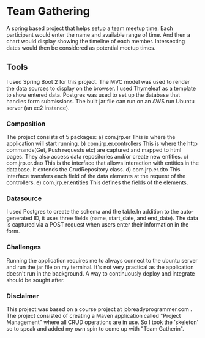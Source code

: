 # Team Gathering
 A spring based project that helps setup a team meetup time.
 Each participant would enter the name and available range of time.
 And then a chart would display showing the timeline of each member.
 Intersecting dates would then be considered as potential meetup times.

## Tools
 I used Spring Boot 2 for this project. The MVC model was used to render
 the data sources to display on the browser. I used Thymeleaf as a template
 to show entered data.
 Postgres was used to set up the database that handles form submissions.
 The built jar file can run on an AWS run Ubuntu server (an ec2 instance).
 
### Composition
 The project consists of 5 packages:
  a) com.jrp.er
     This is where the application will start running.
  b) com.jrp.er.controllers
     This is where the http commands(Get, Push requests etc) are captured and mapped to html pages.
	 They also access data repositories and/or create new entities.
  c) com.jrp.er.dao
	 This is the interface that allows interaction with entities in the database. It extends the
	 CrudRepository class.
  d) com.jrp.er.dto
	 This interface transfers each field of the data elements at the request of the controllers.
  e) com.jrp.er.entities
     This defines the fields of the elements.
	  
	  
### Datasource
 I used Postgres to create the schema and the table.In addition to the
 auto-generated ID, it uses three fields (name, start_date, and end_date).
 The data is captured via a POST request when users enter their information in the form.
   
 
### Challenges
 Running the application requires me to always connect to the ubuntu server and run the jar
 file on my terminal. It's not very practical as the application doesn't run in the
 background. A way to continuously deploy and integrate should be sought after.
 
### Disclaimer
 This project was based on a course project at jobreadyprogrammer.com . The project consisted
 of creating a Maven application called "Project Management" where all CRUD operations are in use.
 So I took the 'skeleton' so to speak and added my own spin to come up with "Team Gatherin".
 
